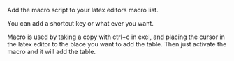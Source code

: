 Add the macro script to your latex editors macro list.

You can add a shortcut key or what ever you want.

Macro is used by taking a copy with ctrl+c in exel, 
and placing the cursor in the latex editor to the blace you want to add the table. Then just activate the macro and it will add the table.